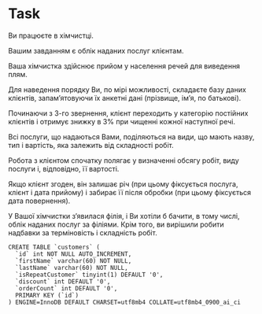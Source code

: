 # Task
Ви працюєте в хімчистці. 

Вашим завданням є облік наданих послуг клієнтам.

Ваша хімчистка здійснює прийом у населення речей для виведення плям. 

Для наведення порядку Ви, по мірі можливості, складаєте базу даних клієнтів, запамʼятовуючи їх анкетні дані (прізвище, імʼя, по батькові). 

Починаючи з 3-го звернення, клієнт переходить у категорію постійних клієнтів і отримує знижку в 3% при чищенні кожної наступної речі. 

Всі послуги, що надаються Вами, поділяються на види, що мають назву, тип і вартість, яка залежить від складності робіт. 

Робота з клієнтом спочатку полягає у визначенні обсягу робіт, виду послуги і, відповідно, її вартості. 

Якщо клієнт згоден, він залишає річ (при цьому фіксується послуга, клієнт і дата прийому) і забирає її після обробки (при цьому фіксується дата повернення).

У Вашої хімчистки зʼявилася філія, і Ви хотіли б бачити, в тому числі, облік наданих послуг за філіями. Крім того, ви вирішили робити надбавки за терміновість і складність робіт.

```
CREATE TABLE `customers` (
  `id` int NOT NULL AUTO_INCREMENT,
  `firstName` varchar(60) NOT NULL,
  `lastName` varchar(60) NOT NULL,
  `isRepeatCustomer` tinyint(1) DEFAULT '0',
  `discount` int DEFAULT '0',
  `orderCount` int DEFAULT '0',
  PRIMARY KEY (`id`)
) ENGINE=InnoDB DEFAULT CHARSET=utf8mb4 COLLATE=utf8mb4_0900_ai_ci
```